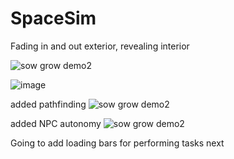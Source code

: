 # SpaceSim

Fading in and out exterior, revealing interior

![sow grow demo2](https://github.com/ThimbleFire/SpaceSim/assets/14812476/54901286-8835-4240-998b-8f6d1fe6e791)

![image](https://github.com/ThimbleFire/SpaceSim/assets/14812476/627d984e-4558-496c-9ad1-4c02f6aeeb7b)

added pathfinding
![sow grow demo2](https://github.com/ThimbleFire/SpaceSim/assets/14812476/8ac402af-234b-45e0-a87d-ac2f76d405fe)

added NPC autonomy
![sow grow demo2](https://github.com/ThimbleFire/SpaceSim/assets/14812476/58a231de-b5c4-4968-9adb-ba6ac6d0697e)

Going to add loading bars for performing tasks next
